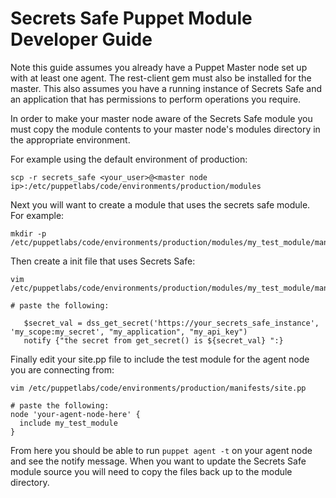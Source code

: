 # Secrets Safe Puppet Module Developer Guide

Note this guide assumes you already have a Puppet Master node set up with at least one agent. The rest-client gem must also be installed for the master. This also assumes you have a running instance of Secrets Safe and an application that has permissions to perform operations you require.

In order to make your master node aware of the Secrets Safe module you must copy the module contents to your master node's modules directory in the appropriate environment. 

For example using the default environment of production:
```
scp -r secrets_safe <your_user>@<master node ip>:/etc/puppetlabs/code/environments/production/modules
```

Next you will want to create a module that uses the secrets safe module. For example:
```
mkdir -p /etc/puppetlabs/code/environments/production/modules/my_test_module/manifests/
```

Then create a init file that uses Secrets Safe:
```
vim /etc/puppetlabs/code/environments/production/modules/my_test_module/manifests/init.pp

# paste the following:

   $secret_val = dss_get_secret('https://your_secrets_safe_instance', 'my_scope:my_secret', "my_application", "my_api_key")
   notify {"the secret from get_secret() is ${secret_val} ":}

```

Finally edit your site.pp file to include the test module for the agent node you are connecting from:
```
vim /etc/puppetlabs/code/environments/production/manifests/site.pp

# paste the following:
node 'your-agent-node-here' {
  include my_test_module
}

```

From here you should be able to run `puppet agent -t` on your agent node and see the notify message. When you want to update the Secrets Safe module source you will need to copy the files back up to the module directory.
